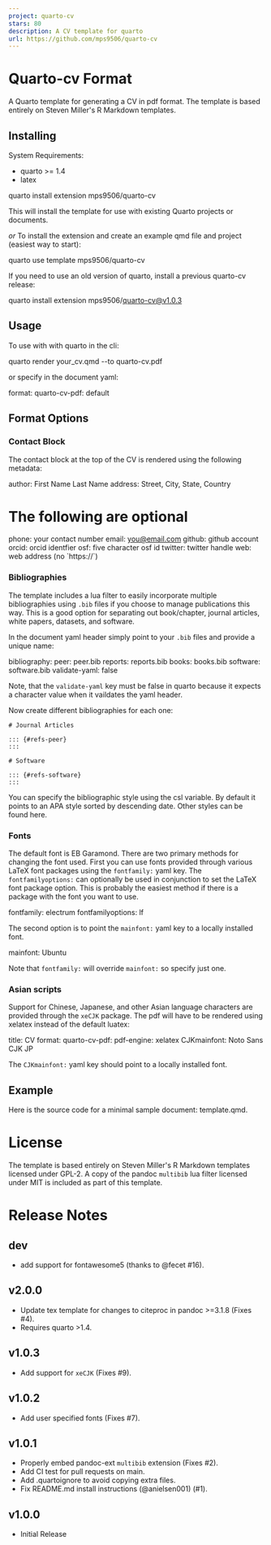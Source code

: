 ```yaml
---
project: quarto-cv
stars: 80
description: A CV template for quarto
url: https://github.com/mps9506/quarto-cv
---
```


Quarto-cv Format
================

A Quarto template for generating a CV in pdf format. The template is based entirely on Steven Miller's R Markdown templates.

Installing
----------

System Requirements:

-   quarto >= 1.4
-   latex

quarto install extension mps9506/quarto-cv

This will install the template for use with existing Quarto projects or documents.

_or_ To install the extension and create an example qmd file and project (easiest way to start):

quarto use template mps9506/quarto-cv

If you need to use an old version of quarto, install a previous quarto-cv release:

quarto install extension mps9506/quarto-cv@v1.0.3

Usage
-----

To use with with quarto in the cli:

quarto render your\_cv.qmd --to quarto-cv.pdf

or specify in the document yaml:

format:
  quarto-cv-pdf: default

Format Options
--------------

### Contact Block

The contact block at the top of the CV is rendered using the following metadata:

author: First Name Last Name
address: Street, City, State, Country
# The following are optional
phone: your contact number
email: you@email.com
github: github account
orcid: orcid identfier
osf: five character osf id
twitter: twitter handle
web: web address (no \`https://\`)

### Bibliographies

The template includes a lua filter to easily incorporate multiple bibliographies using `.bib` files if you choose to manage publications this way. This is a good option for separating out book/chapter, journal articles, white papers, datasets, and software.

In the document yaml header simply point to your `.bib` files and provide a unique name:

bibliography:
  peer: peer.bib
  reports: reports.bib
  books: books.bib
  software: software.bib
validate-yaml: false

Note, that the `validate-yaml` key must be false in quarto because it expects a character value when it vaildates the yaml header.

Now create different bibliographies for each one:

```
# Journal Articles

::: {#refs-peer}
:::

# Software

::: {#refs-software}
:::
```

You can specify the bibliographic style using the csl variable. By default it points to an APA style sorted by descending date. Other styles can be found here.

### Fonts

The default font is EB Garamond. There are two primary methods for changing the font used. First you can use fonts provided through various LaTeX font packages using the `fontfamily:` yaml key. The `fontfamilyoptions:` can optionally be used in conjunction to set the LaTeX font package option. This is probably the easiest method if there is a package with the font you want to use.

fontfamily: electrum
fontfamilyoptions: lf

The second option is to point the `mainfont:` yaml key to a locally installed font.

mainfont: Ubuntu

Note that `fontfamily:` will override `mainfont:` so specify just one.

### Asian scripts

Support for Chinese, Japanese, and other Asian language characters are provided through the `xeCJK` package. The pdf will have to be rendered using xelatex instead of the default luatex:

title: CV
format:
  quarto-cv-pdf:
    pdf-engine: xelatex
CJKmainfont: Noto Sans CJK JP

The `CJKmainfont:` yaml key should point to a locally installed font.

Example
-------

Here is the source code for a minimal sample document: template.qmd.

License
=======

The template is based entirely on Steven Miller's R Markdown templates licensed under GPL-2. A copy of the pandoc `multibib` lua filter licensed under MIT is included as part of this template.

Release Notes
=============

dev
---

-   add support for fontawesome5 (thanks to @fecet #16).

v2.0.0
------

-   Update tex template for changes to citeproc in pandoc >=3.1.8 (Fixes #4).
-   Requires quarto >1.4.

v1.0.3
------

-   Add support for `xeCJK` (Fixes #9).

v1.0.2
------

-   Add user specified fonts (Fixes #7).

v1.0.1
------

-   Properly embed pandoc-ext `multibib` extension (Fixes #2).
-   Add CI test for pull requests on main.
-   Add .quartoignore to avoid copying extra files.
-   Fix README.md install instructions (@anielsen001) (#1).

v1.0.0
------

-   Initial Release
